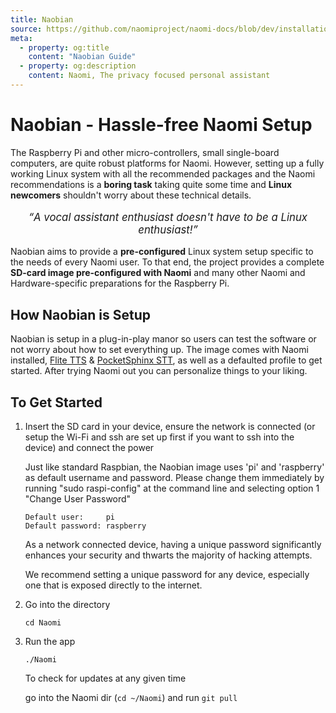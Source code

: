 ```yaml
---
title: Naobian
source: https://github.com/naomiproject/naomi-docs/blob/dev/installation/naobian.md
meta:
  - property: og:title
    content: "Naobian Guide"
  - property: og:description
    content: Naomi, The privacy focused personal assistant
---
```


# Naobian - Hassle-free Naomi Setup

The Raspberry Pi and other micro-controllers, small single-board computers, are quite robust platforms for Naomi.
However, setting up a fully working Linux system with all the recommended packages and the Naomi recommendations is a **boring task** taking quite some time and **Linux newcomers** shouldn't worry about these technical details.

<p style="text-align: center; font-size: 1.2em; font-style: italic;"><q>A vocal assistant enthusiast doesn't have to be a Linux enthusiast!</q></p>

Naobian aims to provide a **pre-configured** Linux system setup specific to the needs of every Naomi user.
To that end, the project provides a complete **SD-card image pre-configured with Naomi** and many other Naomi and Hardware-specific preparations for the Raspberry Pi.

## How Naobian is Setup

Naobian is setup in a plug-in-play manor so users can test the software or not worry about how to set everything up. The image comes with Naomi installed, [Flite TTS](http://www.festvox.org/flite/) & [PocketSphinx STT](https://github.com/cmusphinx/pocketsphinx), as well as a defaulted profile to get started. After trying Naomi out you can personalize things to your liking.

## To Get Started

<ol>
  <li>Insert the SD card in your device, ensure the network is connected (or setup the Wi-Fi and ssh are set up first if you want to ssh into the device) and connect the power</li>
  <p>Just like standard Raspbian, the Naobian image uses 'pi' and 'raspberry' as default username and password. Please change them immediately by running "sudo raspi-config" at the command line and selecting option 1 "Change User Password"</p>
  <div class="language-shell"><pre class="language-shell"><code>Default user:     pi</br>Default password: raspberry</code></pre></div>
  <p>As a network connected device, having a unique password significantly enhances your security and thwarts the majority of hacking attempts.</p>
  <p>We recommend setting a unique password for any device, especially one that is exposed directly to the internet.</p>
  <li>Go into the directory</li>
  <div class="language-shell"><pre class="language-shell"><code>cd Naomi</code></pre></div>
  <li>Run the app</li>
  <div class="language-shell"><pre class="language-shell"><code>./Naomi</code></pre></div>
  <p>To check for updates at any given time</p>
  <p>go into the Naomi dir (<code>cd ~/Naomi</code>) and run <code>git pull</code></p>
</ol>

<DocPreviousVersions/>
<EditPageLink/>
